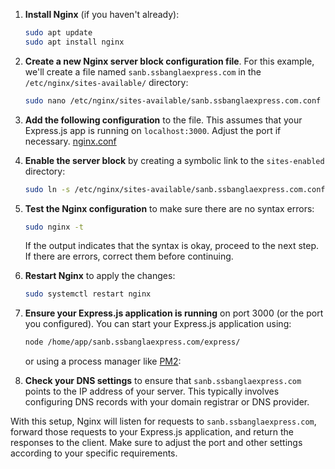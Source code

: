 1. **Install Nginx** (if you haven't already):

   ```bash
   sudo apt update
   sudo apt install nginx
   ```

2. **Create a new Nginx server block configuration file**. For this example, we'll create a file named `sanb.ssbanglaexpress.com` in the `/etc/nginx/sites-available/` directory:

   ```bash
   sudo nano /etc/nginx/sites-available/sanb.ssbanglaexpress.com.conf
   ```

3. **Add the following configuration** to the file. This assumes that your Express.js app is running on `localhost:3000`. Adjust the port if necessary.
   [nginx.conf](./nginx.conf)

4. **Enable the server block** by creating a symbolic link to the `sites-enabled` directory:

   ```bash
   sudo ln -s /etc/nginx/sites-available/sanb.ssbanglaexpress.com.conf /etc/nginx/sites-enabled/
   ```

5. **Test the Nginx configuration** to make sure there are no syntax errors:

   ```bash
   sudo nginx -t
   ```

   If the output indicates that the syntax is okay, proceed to the next step. If there are errors, correct them before continuing.

6. **Restart Nginx** to apply the changes:

   ```bash
   sudo systemctl restart nginx
   ```

7. **Ensure your Express.js application is running** on port 3000 (or the port you configured). You can start your Express.js application using:

   ```bash
   node /home/app/sanb.ssbanglaexpress.com/express/
   ```

   or using a process manager like [PM2](pm2.md):

8. **Check your DNS settings** to ensure that `sanb.ssbanglaexpress.com` points to the IP address of your server. This typically involves configuring DNS records with your domain registrar or DNS provider.

With this setup, Nginx will listen for requests to `sanb.ssbanglaexpress.com`, forward those requests to your Express.js application, and return the responses to the client. Make sure to adjust the port and other settings according to your specific requirements.
